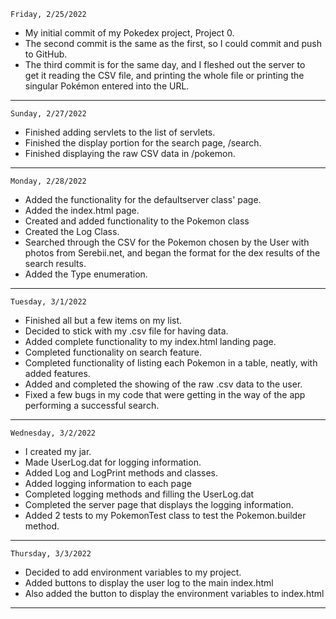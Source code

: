 ```
Friday, 2/25/2022
```
<ul>
<li>My initial commit of my Pokedex project, Project 0.
<li>The second commit is the same as the first, so I could commit and push to GitHub.
<li>The third commit is for the same day, and I fleshed out the server to<br>
get it reading the CSV file, and printing the whole file or printing the<br>
singular Pok&eacute;mon entered into the URL.
</ul>
<hr>

```
Sunday, 2/27/2022
```
<ul>
<li>Finished adding servlets to the list of servlets.</li>
<li>Finished the display portion for the search page, /search.</li>
<li>Finished displaying the raw CSV data in /pokemon.</li>
</ul>
<hr>

```
Monday, 2/28/2022
```
<ul>
<li>Added the functionality for the defaultserver class' page.</li>
<li>Added the index.html page.</li>
<li>Created and added functionality to the Pokemon class</li>
<li>Created the Log Class.</li>
<li>Searched through the CSV for the Pokemon chosen by the User with
photos from Serebii.net, and began the format for the dex results of the
search results.</li>
<li>Added the Type enumeration.
</li>
</ul>
<hr>

```
Tuesday, 3/1/2022
```
<ul>
<li>Finished all but a few items on my list.</li>
<li>Decided to stick with my .csv file for having data.</li>
<li>Added complete functionality to my index.html landing page.</li>
<li>Completed functionality on search feature.</li>
<li>Completed functionality of listing each Pokemon
    in a table, neatly, with added features.</li>
<li>Added and completed the showing of the raw .csv data to the user.</li>
<li>Fixed a few bugs in my code that were getting in the way
    of the app performing a successful search.</li>
</ul>
<hr>

```
Wednesday, 3/2/2022
```
<ul>
<li>I created my jar.</li>
<li>Made UserLog.dat for logging information.</li>
<li>Added Log and LogPrint methods and classes.</li>
<li>Added logging information to each page</li>
<li>Completed logging methods and filling the UserLog.dat</li>
<li>Completed the server page that displays the logging information.</li>
<li>Added 2 tests to my PokemonTest class to test the Pokemon.builder method.</li>
</ul>
<hr>

```
Thursday, 3/3/2022
```
<ul>
<li>Decided to add environment variables to my project.</li>
<li>Added buttons to display the user log to the main index.html</li>
<li>Also added the button to display the environment variables to index.html</li>
</ul>
<hr>


